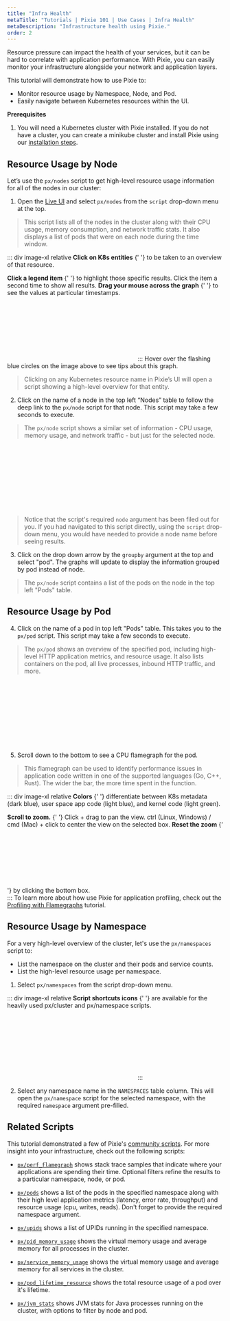 ```yaml
---
title: "Infra Health"
metaTitle: "Tutorials | Pixie 101 | Use Cases | Infra Health"
metaDescription: "Infrastructure health using Pixie."
order: 2
---
```


Resource pressure can impact the health of your services, but it can be hard to correlate with application performance. With Pixie, you can easily monitor your infrastructure alongside your network and application layers.

This tutorial will demonstrate how to use Pixie to:

- Monitor resource usage by Namespace, Node, and Pod.
- Easily navigate between Kubernetes resources within the UI.

**Prerequisites**

1. You will need a Kubernetes cluster with Pixie installed. If you do not have a cluster, you can create a minikube cluster and install Pixie using our [installation steps](/installing-pixie/).

## Resource Usage by Node

Let’s use the `px/nodes` script to get high-level resource usage information for all of the nodes in our cluster:

1. Open the [Live UI](http://work.withpixie.ai/) and select `px/nodes` from the `script` drop-down menu at the top.

> This script lists all of the nodes in the cluster along with their CPU usage, memory consumption, and network traffic stats. It also displays a list of pods that were on each node during the time window.

::: div image-xl relative
<PoiTooltip top={21} left={20}>
<strong>Click on K8s entities</strong>
{' '}
to be taken to an overview of that resource.
</PoiTooltip>

<PoiTooltip top={44} left={35}>
<strong>Click a legend item</strong>
{' '}
to highlight those specific results. Click the item a second time to show all results.
</PoiTooltip>

<PoiTooltip top={27} left={58}>
<strong>Drag your mouse across the graph</strong>
{' '}
to see the values at particular timestamps.
</PoiTooltip>

<svg title='' src='use-case-tutorials/nodes.png'/>
:::

<Alert variant="outlined" severity="info">
  Hover over the flashing blue circles on the image above to see tips about this graph.
</Alert>

> Clicking on any Kubernetes resource name in Pixie’s UI will open a script showing a high-level overview for that entity.

2. Click on the name of a node in the top left “Nodes” table to follow the deep link to the `px/node` script for that node. This script may take a few seconds to execute.

> The `px/node` script shows a similar set of information - CPU usage, memory usage, and network traffic - but just for the selected node.

<svg title='' src='use-case-tutorials/node.png'/>

> Notice that the script's required `node` argument has been filed out for you. If you had navigated to this script directly, using the `script` drop-down menu, you would have needed to provide a node name before seeing results.

3. Click on the drop down arrow by the `groupby` argument at the top and select "pod". The graphs will update to display the information grouped by pod instead of node.

> The `px/node` script contains a list of the pods on the node in the top left "Pods" table.

## Resource Usage by Pod

4. Click on the name of a pod in top left "Pods" table. This takes you to the `px/pod` script. This script may take a few seconds to execute.

> The `px/pod` shows an overview of the specified pod, including high-level HTTP application metrics, and resource usage. It also lists containers on the pod, all live processes, inbound HTTP traffic, and more.

<svg title='' src='use-case-tutorials/pod.png'/>

5. Scroll down to the bottom to see a CPU flamegraph for the pod.

> This flamegraph can be used to identify performance issues in application code written in one of the supported languages (Go, C++, Rust). The wider the bar, the more time spent in the function.

::: div image-xl relative
<PoiTooltip top={30} left={18}>
<strong>Colors</strong>
{' '}
differentiate between K8s metadata (dark blue), user space app code (light blue), and kernel code (light green).
</PoiTooltip>

<PoiTooltip top={44} left={50}>
<strong>Scroll to zoom.</strong>
{' '}
Click + drag to pan the view. ctrl (Linux, Windows) / cmd (Mac) + click to center the view on the selected box.
</PoiTooltip>

<PoiTooltip top={83} left={58}>
<strong>Reset the zoom</strong>
{' '}
by clicking the bottom box.
</PoiTooltip>

<svg title='' src='use-case-tutorials/pod_flamegraph.png'/>
:::

<Alert variant="outlined" severity="info">
  To learn more about how use Pixie for application profiling, check out the <a href="https://docs.px.dev/tutorials/profiler/">Profiling with Flamegraphs</a> tutorial.
</Alert>

## Resource Usage by Namespace

For a very high-level overview of the cluster, let's use the `px/namespaces` script to:

- List the namespace on the cluster and their pods and service counts.
- List the high-level resource usage per namespace.

1. Select `px/namespaces` from the script drop-down menu.

::: div image-xl relative
<PoiTooltip top={17} left={2}>
<strong>Script shortcuts icons</strong>
{' '}
are available for the heavily used px/cluster and px/namespace scripts.
</PoiTooltip>

<svg title='' src='use-case-tutorials/namespaces.png'/>
:::

2. Select any namespace name in the `NAMESPACES` table column. This will open the `px/namespace` script for the selected namespace, with the required `namespace` argument pre-filled.

## Related Scripts

This tutorial demonstrated a few of Pixie's [community scripts](https://github.com/pixie-labs/pixie/tree/main/src/pxl_scripts). For more insight into your infrastructure, check out the following scripts:

- [`px/perf_flamegraph`](http://work.withpixie.ai/script/perf_flamegraph) shows stack trace samples that indicate where your applications are spending their time. Optional filters refine the results to a particular namespace, node, or pod.

- [`px/pods`](http://work.withpixie.ai/script/pods) shows a list of the pods in the specified namespace along with their high level application metrics (latency, error rate, throughput) and resource usage (cpu, writes, reads). Don't forget to provide the required namespace argument.

- [`px/upids`](http://work.withpixie.ai/script/upids) shows a list of UPIDs running in the specified namespace.

- [`px/pid_memory_usage`](http://work.withpixie.ai/script/pid_memory_usage) shows the virtual memory usage and average memory for all processes in the cluster.

- [`px/service_memory_usage`](http://work.withpixie.ai/script/service_memory_usage) shows the virtual memory usage and average memory for all services in the cluster.

- [`px/pod_lifetime_resource`](http://work.withpixie.ai/script/pod_lifetime_resource) shows the total resource usage of a pod over it's lifetime.

- [`px/jvm_stats`](http://work.withpixie.ai/script/jvm_stats) shows JVM stats for Java processes running on the cluster, with options to filter by node and pod.

